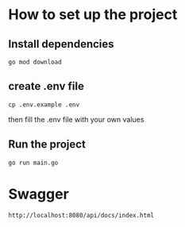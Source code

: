 # How to set up the project

## Install dependencies

```
go mod download
```
## create .env file

```
cp .env.example .env
```
then fill the .env file with your own values

## Run the project

```
go run main.go
```

# Swagger

```
http://localhost:8080/api/docs/index.html
```